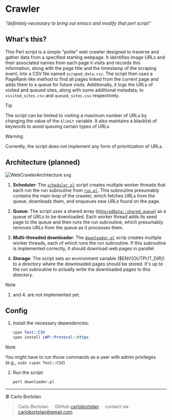 # Crawler

_"definitely necessary to bring out emacs and modify that perl script"_

## What's this?

This Perl script is a simple "polite" web crawler designed to traverse and gather data from a specified starting webpage.
It identifies image URLs and their associated names from each page it visits and records this information, along with the page title and the timestamp of the scraping event, into a CSV file named `scraped_data.csv`.
The script then uses a PageRank-like method to find all pages linked from the current page and adds them to a queue for future visits.
Additionally, it logs the URLs of visited and queued sites, along with some additional metadata, to `visited_sites.csv` and `queued_sites.csv` respectively.

> [!TIP]
> The script can be limited to visiting a maximum number of URLs by changing the value of the `$limit` variable. It also maintains a blacklist of keywords to avoid queuing certain types of URLs.

> [!WARNING]
> Currently, the script does not implement any form of prioritization of URLs. 

## Architecture (planned)

![WebCrawlerArchitecture svg](https://github.com/carlobortolan/b1o.co/assets/106114526/41239a82-d27a-4506-a612-49ea21c79cfc)

1. **Scheduler**: The [`scheduler.pl`](scheduler.pl) script creates multiple worker threads that each run the run subroutine from [`run.pl`](run.pl). This subroutine presumably contains the main loop of the crawler, which fetches URLs from the queue, downloads them, and enqueues new URLs found on the page.

2. **Queue**: The script uses a shared array ([`@SharedData::shared_queue`](SharedData.pm)) as a queue of URLs to be downloaded. Each worker thread adds its seed page to the queue and then runs the run subroutine, which presumably removes URLs from the queue as it processes them.

3. **Multi-threaded downloader**: The [`downloader.pl`](downloader.pl) scrip creates multiple worker threads, each of which runs the run subroutine. If this subroutine is implemented correctly, it should download web pages in parallel.

4. **Storage**: The script sets an environment variable ($ENV{OUTPUT_DIR}) to a directory where the downloaded pages should be stored. It's up to the run subroutine to actually write the downloaded pages to this directory.

> [!NOTE]
> 1. and 4. are not implemented yet.

## Config

1. Install the necessary dependencies:

   ```perl
   cpan Text::CSV
   cpan install LWP::Protocol::https
   ```

> [!NOTE]
> You might have to run those commands as a user with admin privileges (e.g., `sudo cspan Text::CSV`)

2. Run the script:

   ```perl
   perl downloader.pl
   ```

---

© Carlo Bortolan

> Carlo Bortolan &nbsp;&middot;&nbsp;
> GitHub [carlobortolan](https://github.com/carlobortolan) &nbsp;&middot;&nbsp;
> contact via [carlobortolan@gmail.com](mailto:carlobortolan@gmail.com)
